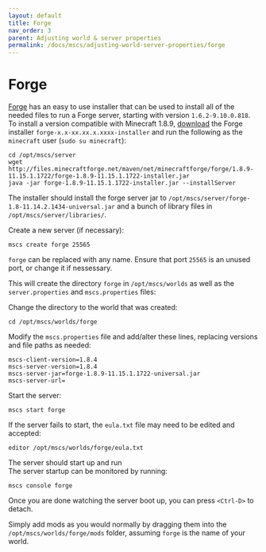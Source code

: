 ```yaml
---
layout: default
title: Forge
nav_order: 3
parent: Adjusting world & server properties
permalink: /docs/mscs/adjusting-world-server-properties/forge
---
```


# Forge
[Forge](http://www.minecraftforge.net/) has an easy to use installer that can be used to install all of the needed files to run a Forge server, starting with version `1.6.2-9.10.0.818`. To install a version compatible with Minecraft 1.8.9, [download](http://files.minecraftforge.net/) the Forge installer `forge-x.x-xx.xx.x.xxxx-installer` and run the following as the `minecraft` user (`sudo su minecraft`):

    cd /opt/mscs/server
    wget http://files.minecraftforge.net/maven/net/minecraftforge/forge/1.8.9-11.15.1.1722/forge-1.8.9-11.15.1.1722-installer.jar
    java -jar forge-1.8.9-11.15.1.1722-installer.jar --installServer

The installer should install the forge server jar to `/opt/mscs/server/forge-1.8-11.14.2.1434-universal.jar` and a bunch of library files in `/opt/mscs/server/libraries/`.

Create a new server (if necessary):

    mscs create forge 25565

`forge` can be replaced with any name. Ensure that port `25565` is an unused port, or change it if nessessary.

This will create the directory `forge` in `/opt/mscs/worlds` as well as the `server.properties` and `mscs.properties` files:

Change the directory to the world that was created:

    cd /opt/mscs/worlds/forge

Modify the `mscs.properties` file and add/alter these lines, replacing versions and file paths as needed:

    mscs-client-version=1.8.4
    mscs-server-version=1.8.4
    mscs-server-jar=forge-1.8.9-11.15.1.1722-universal.jar
    mscs-server-url=

Start the server:

    mscs start forge

If the server fails to start, the `eula.txt` file may need to be edited and accepted:

    editor /opt/mscs/worlds/forge/eula.txt

The server should start up and run  
The server startup can be monitored by running:

    mscs console forge

Once you are done watching the server boot up, you can press `<Ctrl-D>` to detach.

Simply add mods as you would normally by dragging them into the `/opt/mscs/worlds/forge/mods` folder,
assuming `forge` is the name of your world.
